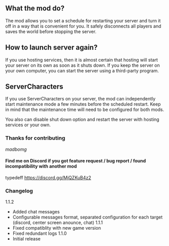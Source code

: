 ## What the mod do?
The mod allows you to set a schedule for restarting your server and turn it off in a way that is convenient for you.
It safely disconnects all players and saves the world before stopping the server.

## How to launch server again?
If you use hosting services, then it is almost certain that hosting will start your server on its own as soon as it shuts down. If you keep the server on your own computer, you can start the server using a third-party program. 

## ServerCharacters
If you use ServerCharacters on your server, the mod can independently start maintenance mode a few minutes before the scheduled restart.
Keep in mind that the maintenance time will need to be configured for both mods.

You also can disable shut down option and restart the server with hosting services or your own.

### Thanks for contributing
_madbomg_


#### Find me on Discord if you got feature request / bug report / found incompatibility with another mod
typedeff
https://discord.gg/MjQZKuB4z2


### Changelog
1.1.2
- Added chat messages
- Configurable messages format, separated configuration for each target (discord, center screen anounce, chat)
1.1.1
- Fixed compatiblity with new game version
- Fixed redundant logs
1.1.0
- Initial release